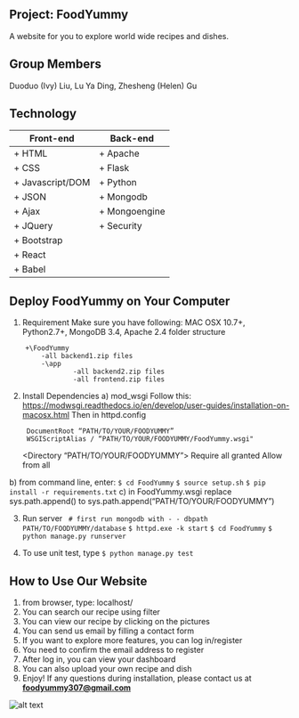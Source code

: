## Project: FoodYummy
A website for you to explore world wide recipes and dishes.
## Group Members
Duoduo (Ivy) Liu, Lu Ya Ding, Zhesheng (Helen) Gu
## Technology
| Front-end  |  Back-end |
| ------------ | -----------|
|+ HTML | + Apache	|
|+ CSS | + Flask |
|+ Javascript/DOM | + Python |
|+ JSON | + Mongodb |
|+ Ajax | + Mongoengine |
|+ JQuery | + Security |
|+ Bootstrap  |  	|
|+ 	React	| |
|+ Babel | |

## Deploy FoodYummy on Your Computer

1. Requirement
Make sure you have following:
 	MAC OSX 10.7+, Python2.7+, MongoDB 3.4, Apache 2.4
folder structure
```	
    +\FoodYummy
		-all backend1.zip files
		-\app
				-all backend2.zip files
				-all frontend.zip files
```
2. Install Dependencies
a) mod_wsgi
	Follow this: https://modwsgi.readthedocs.io/en/develop/user-guides/installation-on-macosx.html
	Then in httpd.config 
	
		DocumentRoot “PATH/TO/YOUR/FOODYUMMY”
		WSGIScriptAlias / “PATH/TO/YOUR/FOODYUMMY/FoodYummy.wsgi"
	<Directory “PATH/TO/YOUR/FOODYUMMY”>
  		  Require all granted
  		  Allow from all
		</Directory>

b) from command line, enter:
	`$ cd FoodYummy`
	`$ source setup.sh`
	`$ pip install -r requirements.txt`
c) in FoodYummy.wsgi
	replace sys.path.append() to sys.path.append(“PATH/TO/YOUR/FOODYUMMY”)

3. Run server 
	` # first run mongodb with - - dbpath PATH/TO/FOODYUMMY/database`
	`$ httpd.exe -k start`
	`$ cd FoodYummy`
	`$ python manage.py runserver`

4. To use unit test, type
	`$ python manage.py test`
## How to Use Our Website
1. from browser, type:
	localhost/
2. You can search our recipe using filter
3. You can view our recipe by clicking on the pictures
4. You can send us email by filling a contact form
5. If you want to explore more features, you can log in/register
6. You need to confirm the email address to register
7. After log in, you can view your dashboard
8. You can also upload your own recipe and dish
9. Enjoy! If any questions during installation, please contact us at **foodyummy307@gmail.com**


![alt text](https://github.com/lorraineding/FoodYummy/blob/master/app/static/images/FoodYummy%20Capture.png)

	

	
